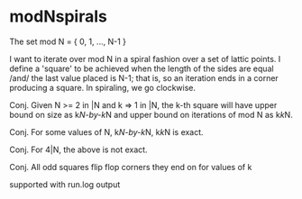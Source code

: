 modNspirals
===========

The set mod N = { 0, 1, ..., N-1 }

I want to iterate over mod N in a spiral fashion over a set of lattic
points. I define a 'square' to be achieved when the length of the sides
are equal /and/ the last value placed is N-1; that is, so an iteration
ends in a corner producing a square. In spiraling, we go clockwise.


Conj. Given N >= 2 in |N and k => 1 in |N, the k-th square will have
      upper bound on size as k*N-by-k*N and upper bound on iterations
      of mod N as k*k*N.
    
Conj. For some values of N, k*N-by-k*N, k*k*N is exact.

Conj. For 4|N, the above is not exact.  

Conj. All odd squares flip flop corners they end on for values of k

supported with run.log output
